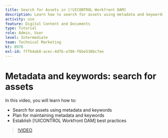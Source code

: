 ```yaml
---
title: Search for Assets in [!UICONTROL Workfront DAM]
description: Learn how to search for assets using metadata and keywords, plan for maintaining metadata and keywords, and establish [!UICONTROL Workfront DAM] best practices.
activity: use
feature: Digital Content and Documents
type: Tutorial
role: Admin, User
level: Intermediate
team: Technical Marketing
kt: 8976
exl-id: fffb4ab8-acec-4d7b-a786-f6be538bc7ee
---
```

# Metadata and keywords: search for assets

In this video, you will learn how to:

* Search for assets using metadata and keywords
* Plan for maintaining metadata and keywords
* Establish [!UICONTROL Workfront DAM] best practices

>[!VIDEO](https://video.tv.adobe.com/v/335239/?quality=12)
